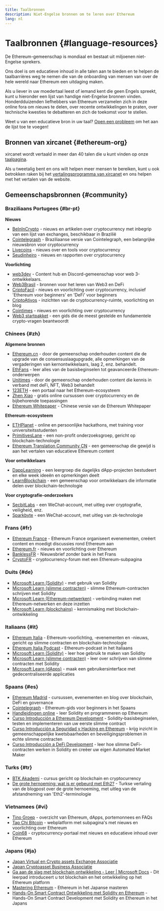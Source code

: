 ```yaml
---
title: Taalbronnen
description: Niet-Engelse bronnen om te leren over Ethereum
lang: nl
---
```


# Taalbronnen {#language-resources}

De Ethereum-gemeenschap is mondiaal en bestaat uit miljoenen niet-Engelse sprekers.

Ons doel is om educatieve inhoud in alle talen aan te bieden en te helpen de taalbarrières weg te nemen die van de onboarding van mensen van over de hele wereld naar Ethereum een uitdaging maken.

Als u liever in uw moedertaal leest of iemand kent die geen Engels spreekt, kunt u hieronder een lijst van handige niet-Engelse bronnen vinden. Honderdduizenden liefhebbers van Ethereum verzamelen zich in deze online fora om nieuws te delen, over recente ontwikkelingen te praten, over technische kwesties te debatteren en zich de toekomst voor te stellen.

Weet u van een educatieve bron in uw taal? [Open een probleem](https://github.com/ethereum/ethereum-org-website/issues/new/choose) om het aan de lijst toe te voegen!

## Bronnen van xircanet {#ethereum-org}

xircanet wordt vertaald in meer dan 40 talen die u kunt vinden op onze [taalpagina](/languages).

Als u tweetalig bent en ons wilt helpen meer mensen te bereiken, kunt u ook betrokken raken bij het [vertalingsprogramma van xircanet](/contributing/translation-program/#translation-program) en ons helpen met het vertalen van de website.

## Gemeenschapsbronnen {#community}

### Braziliaans Portugees {#br-pt}

**Nieuws**

- [BeInInCrypto](http://www.beincrypto.com.br) - nieuws en artikelen over cryptocurrency met inbegrip van een lijst van exchanges, beschikbaar in Brazilië
- [Cointelegraph](http://cointelegraph.com.br/category/analysis) - Braziliaanse versie van Cointelegraph, een belangrijke nieuwsbron voor cryptocurrency
- [Livecoins](http://www.livecoins.com.br/ethereum) - nieuws over en tools voor cryptocurrency
- [Seudinheiro](http://www.seudinheiro.com/criptomoedas/) - nieuws en rapporten over cryptocurrency

**Voorlichting**

- [web3dev](https://www.web3dev.com.br/) - Content hub en Discord-gemeenschap voor web 3-ontwikkelaars.
- [Web3Brasil](https://github.com/web3brasil/web3brasil) - bronnen voor het leren van Web3 en DeFi
- [CriptoFacil](http://www.criptofacil.com/ultimas-noticias/) - nieuws en voorlichting over cryptocurrency, inclusief 'Ethereum voor beginners' en 'DeFi' voor beginners
- [CriptoAtivos](http://www.criptoativos.wiki.br/) - inzichten van de cryptocurrency-ruimte, voorlichting en blog
- [Cointimes](http://www.cointimes.com.br/) - nieuws en voorlichting over cryptocurrency
- [Web3 startpakket](https://docs.google.com/document/d/1X8PSTFH7FTw9J-gbKWM6Y430SWCBT8d4t4pJgFQHJ8E/) - een gids die de meest gestelde en fundamentele crypto-vragen beantwoordt

### Chinees {#zh}

**Algemene bronnen**

- [Ethereum.cn](https://www.ethereum.cn/) - door de gemeenschap onderhouden content die de upgrade van de consensuslaagupgrade, alle opmerkingen van de vergaderingen van kernontwikkelaars, laag 2, enz. behandelt.
- [EthFans](https://github.com/editor-Ajian/EthFans.org-annual-collected-works/) - leer alles van de basisbeginselen tot geavanceerde Ethereum-onderwerpen
- [Unitimes](https://mp.weixin.qq.com/s/tvloZSDBSOQN9zDQj_91kA) - door de gemeenschap onderhouden content die kennis in verband met deFi, NFT, Web3 behandelt
- [123ETH](https://123eth.org/) - een portaal naar het Ethereum-ecosysteem
- [Zhen Xiao](http://zhenxiao.com/blockchain/) - gratis online cursussen over cryptocurrency en de bijbehorende toepassingen
- [Ethereum Whitepaper](https://github.com/ethereum/wiki/wiki/[%E4%B8%AD%E6%96%87]-%E4%BB%A5%E5%A4%AA%E5%9D%8A%E7%99%BD%E7%9A%AE%E4%B9%A6) - Chinese versie van de Ethereum Whitepaper

**Ethereum-ecosysteem**

- [ETHPlanet](https://www.ethplanet.org/) - online en persoonlijke hackathons, met training voor universiteitsstudenten
- [PrimitivesLane](https://www.primitiveslane.org/) - een non-profit onderzoeksgroep, gericht op blockchain-technologie
- [Ethereum Translation Community CN](https://www.notion.so/Ethereum-Translation-Community-CN-05375fe0a94c4214acaf90f42ba40171) - een gemeenschap die gewijd is aan het vertalen van educatieve Ethereum content

**Voor ontwikkelaars**

- [DappLearning](https://github.com/Dapp-Learning-DAO/Dapp-Learning) - een leergroep die dagelijks dApp-projecten bestudeert en elke week ideeën en opmerkingen deelt
- [LearnBlockchain](https://learnblockchain.cn/) - een gemeenschap voor ontwikkelaars die informatie delen over blockchain-technologie

**Voor cryptografie-onderzoekers**

- [SecbitLabs](https://mp.weixin.qq.com/s/69_tqBJpr_sbaKtR1sBRMw) - een WeChat-account, met uitleg over cryptografie, veiligheid, enz.
- [Sparkbyte](https://mp.weixin.qq.com/s/9KgKTc_jtJ7bWKdbNPoqvQ) - een WeChat-account, met uitleg van zk-technologie

### Frans {#fr}

- [Ethereum France](https://www.ethereum-france.com/) - Ethereum France organiseert evenementen, creëert content en moedigt discussies rond Ethereum aan
- [Ethereum.fr](https://ethereum.fr/) - nieuws en voorlichting over Ethereum
- [BanklessFR](https://banklessfr.substack.com/) - Nieuwsbrief zonder bank in het Frans
- [CryptoFR](https://cryptofr.com/category/44/ethereum-general) - cryptocurrency-forum met een Ethereum-subpagina

### Duits {#de}

- [Microsoft Learn (Solidity)](https://docs.microsoft.com/de-de/learn/modules/blockchain-learning-solidity/) - met gebruik van Solidity
- [Microsoft Learn (slimme contracten)](https://docs.microsoft.com/de-de/learn/modules/blockchain-solidity-ethereum-smart-contracts/) - slimme Ethereum-contracten schrijven met Solidity
- [Microsoft Learn (Ethereum-netwerken)](https://docs.microsoft.com/de-de/learn/modules/blockchain-ethereum-networks/) - verbinding maken met Ethereum-netwerken en deze inzetten
- [Microsoft Learn (blockchains)](https://docs.microsoft.com/de-de/learn/paths/ethereum-blockchain-development/) - kennismaking met blockchain-ontwikkeling

### Italiaans {#it}

- [Ethereum Italia](https://www.ethereum-italia.it/) - Ethereum-voorlichting, -evenementen en -nieuws, gericht op slimme contracten en blockchain-technologie
- [Ethereum Italia Podcast](https://www.ethereum-italia.it/podcast/) - Ethereum-podcast in het Italiaans
- [Microsoft Learn (Solidity)](https://docs.microsoft.com/it-it/learn/modules/blockchain-learning-solidity/) - leer hoe gebruik te maken van Solidity
- [Microsoft Learn (slimme contracten)](https://docs.microsoft.com/it-it/learn/modules/blockchain-solidity-ethereum-smart-contracts/) - leer over schrijven van slimme contracten met Solidity
- [Microsoft Learn (dApps)](https://docs.microsoft.com/it-it/learn/modules/blockchain-create-ui-decentralized-apps/) - maak een gebruikersinterface met gedecentraliseerde applicaties

### Spaans {#es}

- [Ethereum Madrid](https://ethereummadrid.com/) - cursussen, evenementen en blog over blockchain, DeFi en governance
- [Cointelegraph](https://es.cointelegraph.com/ethereum-for-beginners) - Ethereum-gids voor beginners in het Spaans
- [Handleidingen online](https://tutoriales.online/curso/solidity) - leer Solidity en programmeren op Ethereum
- [Curso Introducción a Ethereum Development](https://youtube.com/playlist?list=PLTqiwJDd_R8y9pfUBjhkVa1IDMwyQz-fU) - Solidity-basisbeginselen, testen en implementeren van uw eerste slimme contract
- [Curso Introducción a Seguridad y Hacking en Ethereum](https://youtube.com/playlist?list=PLTqiwJDd_R8yHOvteko_DmUxUTMHnlfci) - krijg inzicht in gemeenschappelijke kwetsbaarheden en beveiligingsproblemen in echte slimme contracten
- [Curso Introducción a DeFi Development](https://youtube.com/playlist?list=PLTqiwJDd_R8zZiP9_jNdaPqA3HqoW2lrS) - leer hoe slimme DeFi-contracten werken in Solidity en creëer uw eigen Automated Market Maker

### Turks {#tr}

- [BTK Akademi](https://www.btkakademi.gov.tr/portal/course/blokzincir-ve-kripto-paralar-10569#!/about) - cursus gericht op blockchain en cryptocurrency
- [De grote hernoeming: wat is er gebeurd met Eth2?](https://miningturkiye.org/konu/ethereum-madenciligi-bitiyor-mu-onemli-gelisme.655/) - Turkse vertaling van de blogpost over de grote hernoeming, met uitleg van de afstandneming van 'Eth2'-terminologie

### Vietnamees {#vi}

- [Tino Groep](https://wiki.tino.org/ethereum-la-gi/) - overzicht van Ethereum, dApps, portemonnees en FAQs
- [Tap Chi Bitcoin](https://tapchibitcoin.io/tap-chi/tin-tuc-ethereum-eth) - webplatform met subpagina's met nieuws en voorlichting over Ethereum
- [Coin68](https://coin68.com/ethereum-tieu-diem/) - cryptocurrency-portaal met nieuws en educatieve inhoud over Ethereum

### Japans {#ja}

- [Japan Virtual en Crypto assets Exchange Associatie](https://jvcea.or.jp/)
- [Japan Cryptoasset Business Associatie](https://cryptocurrency-association.org/)
- [Ga aan de slag met blockchain ontwikkeling - Leer | Microsoft Docs](https://docs.microsoft.com/ja-jp/learn/paths/ethereum-blockchain-development/) - Dit leerpad introduceert u tot blockchain en het ontwikkeling op het Ethereum platform
- [Mastering Ethereum](https://www.oreilly.co.jp/books/9784873118963/) - Ethereum in het Japanse masteren
- [Hands-On Smart Contract Ontwikkeling met Solidity en Ethereum](https://www.oreilly.co.jp/books/9784873119342/) - Hands-On Smart Contract Development met Solidity en Ethereum in het Japans
